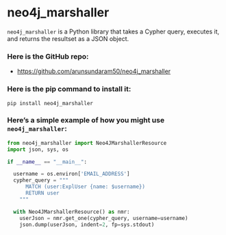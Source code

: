 # neo4j_marshaller
`neo4j_marshaller` is a Python library that takes a Cypher query, executes it, and returns the resultset as a JSON object.


### Here is the GitHub repo:
- <https://github.com/arunsundaram50/neo4j_marshaller>

### Here is the pip command to install it:
```
pip install neo4j_marshaller
```


### Here’s a simple example of how you might use `neo4j_marshaller`:

```python
from neo4j_marshaller import Neo4JMarshallerResource
import json, sys, os

if __name__ == "__main__":

  username = os.environ['EMAIL_ADDRESS']
  cypher_query = """
      MATCH (user:ExplUser {name: $username})
      RETURN user
    """

  with Neo4JMarshallerResource() as nmr:
    userJson = nmr.get_one(cypher_query, username=username)
    json.dump(userJson, indent=2, fp=sys.stdout)

```

